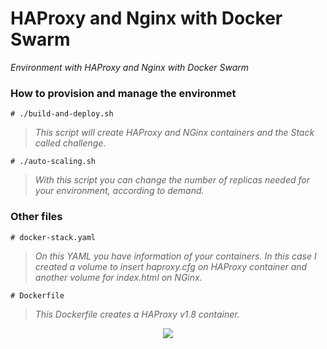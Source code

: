 # HAProxy and Nginx with Docker Swarm

*Environment with HAProxy and Nginx with Docker Swarm*

### How to provision and manage the environmet
```
# ./build-and-deploy.sh
```
> *This script will create HAProxy and NGinx containers and the Stack called challenge.*

```
# ./auto-scaling.sh
```
> *With this script you can change the number of replicas needed for your environment, according to demand.*

### Other files
```
# docker-stack.yaml
```
> *On this YAML you have information of your containers. In this case I created a volume to insert haproxy.cfg on HAProxy container and another volume for index.html on NGinx.*
```
# Dockerfile
```
> *This Dockerfile creates a HAProxy v1.8 container.*

<p align="center">
  <img src="https://cdn.haproxy.com/wp-content/uploads/2019/10/HAProxyDockerSwarm.png">
</p>
